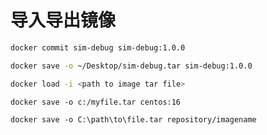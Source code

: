 # 导入导出镜像

```bash
docker commit sim-debug sim-debug:1.0.0
```

```bash
docker save -o ~/Desktop/sim-debug.tar sim-debug:1.0.0
```

```bash
docker load -i <path to image tar file>
```

```
docker save -o c:/myfile.tar centos:16
`````

```
docker save -o C:\path\to\file.tar repository/imagename
```